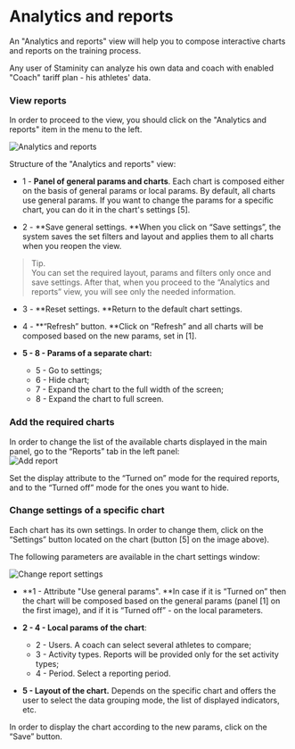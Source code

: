 # Analytics and reports

An "Analytics and reports" view will help you to compose interactive charts and reports on the training process. 

Any user of Staminity can analyze his own data and coach with enabled "Coach" tariff plan - his athletes' data.  

### View reports

In order to proceed to the view, you should click on the "Analytics and reports" item in the menu to the left. 

![Analytics and reports](http://264710.selcdn.ru/assets/images/_new/analytics/analytics-navigation.png)

Structure of the "Analytics and reports" view: 

* 1 - **Panel of general params and charts**. Each chart is composed either on the basis of general params or local params. By default, all charts use general params. If you want to change the params for a specific chart, you can do it in the chart's settings \[5\]. 

* 2 - **Save general settings. **When you click on “Save settings”, the system saves the set filters and layout and applies them to all charts when you reopen the view.

> Tip.   
> You can set the required layout, params and filters only once and save settings. After that, when you proceed to the “Analytics and reports” view, you will see only the needed information.

* 3 - **Reset settings. **Return to the default chart settings.
* 4 - **“Refresh” button. **Click on “Refresh” and all charts will be composed based on the new params, set in \[1\].

* **5 - 8 - Params of a separate chart:**
  * 5 - Go to settings;
  * 6 - Hide chart;
  * 7 - Expand the chart to the full width of the screen; 
  * 8 - Expand the chart to full screen.

### Add the required charts

In order to change the list of the available charts displayed in the main panel, go to the “Reports” tab in the left panel:  
![Add report](http://264710.selcdn.ru/assets/images/_new/analytics/analytics-reports.png)

Set the display attribute to the “Turned on” mode for the required reports, and to the “Turned off” mode for the ones you want to hide.

### Change settings of a specific chart

Each chart has its own settings. In order to change them, click on the “Settings” button located on the chart \(button \[5\] on the image above\).

The following parameters are available in the chart settings window:

![Change report settings](http://264710.selcdn.ru/assets/images/_new/analytics/analytics-chart-settings.png)

* **1 - Attribute "Use general params". **In case if it is “Turned on” then the chart will be composed based on the general params \(panel \[1\] on the first image\), and if it is “Turned off” - on the local parameters.

* **2 - 4 - Local params of the chart**:

  * 2 - Users. A coach can select several athletes to compare;
  * 3 - Activity types. Reports will be provided only for the set activity types;
  * 4 - Period. Select a reporting period.

* **5 - Layout of the chart.** Depends on the specific chart and offers the user to select the data grouping mode, the list of displayed indicators, etc.

In order to display the chart according to the new params, click on the “Save” button.

